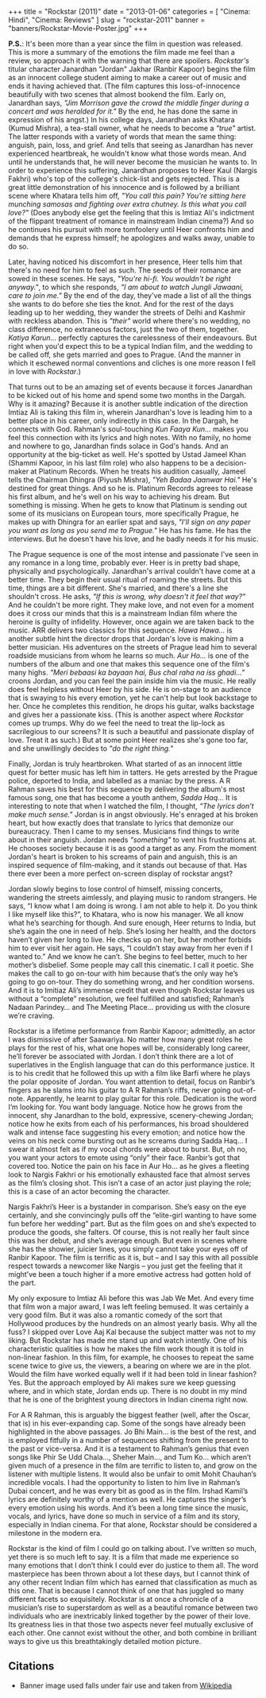 +++
title = "Rockstar (2011)"
date = "2013-01-06"
categories = [
  "Cinema: Hindi",
  "Cinema: Reviews"
]
slug = "rockstar-2011"
banner = "banners/Rockstar-Movie-Poster.jpg"
+++

**P.S.**: It's been more than a year since the film in question was released. This is more a summary of the emotions the film made me feel than a review, so approach it with the warning that there are spoilers. _Rockstar's_ titular character Janardhan "Jordan" Jakhar (Ranbir Kapoor) begins the film as an innocent college student aiming to make a career out of music and ends it having achieved that. (The film captures this loss-of-innocence beautifully with two scenes that almost bookend the film. Early on, Janardhan says, _"Jim Morrison gave the crowd the middle finger during a concert and was heralded for it."_ By the end, he has done the same in expression of his angst.) In his college days, Janardhan asks Khatara (Kumud Mishra), a tea-stall owner, what he needs to become a _"true"_ artist. The latter responds with a variety of words that mean the same thing: anguish, pain, loss, and grief. And tells that seeing as Janardhan has never experienced heartbreak, he wouldn't know what those words mean. And until he understands that, he will never become the musician he wants to. In order to experience this suffering, Janardhan proposes to Heer Kaul (Nargis Fakhri) who's top of the college's chick-list and gets rejected. This is a great little demonstration of his innocence and is followed by a brilliant scene where Khatara tells him off, _"You call this pain? You're sitting here munching samosas and fighting over extra chutney. Is this what you call love?"_ (Does anybody else get the feeling that this is Imtiaz Ali's indictment of the flippant treatment of romance in mainstream Indian cinema?) And so he continues his pursuit with more tomfoolery until Heer confronts him and demands that he express himself; he apologizes and walks away, unable to do so.

Later, having noticed his discomfort in her presence, Heer tells him that there's no need for him to feel as such. The seeds of their romance are sowed in these scenes. He says, _"You're hi-fi. You wouldn't be right anyway."_, to which she responds, _"I am about to watch Jungli Jawaani, care to join me."_ By the end of the day, they've made a list of all the things she wants to do before she ties the knot. And for the rest of the days leading up to her wedding, they wander the streets of Delhi and Kashmir with reckless abandon. This is _"their"_ world where there's no wedding, no class difference, no extraneous factors, just the two of them, together. _Katiya Karun..._ perfectly captures the carelessness of their endeavours. But right when you'd expect this to be a typical Indian film, and the wedding to be called off, she gets married and goes to Prague. (And the manner in which it eschewed normal conventions and cliches is one more reason I fell in love with _Rockstar_.)

That turns out to be an amazing set of events because it forces Janardhan to be kicked out of his home and spend some two months in the Dargah. Why is it amazing? Because it is another subtle indication of the direction Imtiaz Ali is taking this film in, wherein Janardhan's love is leading him to a better place in his career, only indirectly in this case. In the Dargah, he connects with God. Rahman's soul-touching _Kun Faaya Kun..._ makes you feel this connection with its lyrics and high notes. With no family, no home and nowhere to go, Janardhan finds solace in God's hands. And an opportunity at the big-ticket as well. He's spotted by Ustad Jameel Khan (Shammi Kapoor, in his last film role) who also happens to be a decision-maker at Platinum Records. When he treats his audition casually, Jameel tells the Chairman Dhingra (Piyush Mishra), _"Yeh Badaa Jaanwar Hai."_ He's destined for great things. And so he is. Platinum Records agrees to release his first album, and he's well on his way to achieving his dream. But something is missing. When he gets to know that Platinum is sending out some of its musicians on European tours, more specifically Prague, he makes up with Dhingra for an earlier spat and says, _"I'll sign on any paper you want as long as you send me to Prague."_ He has his fame. He has the interviews. But he doesn't have his love, and he badly needs it for his music.

The Prague sequence is one of the most intense and passionate I've seen in any romance in a long time, probably ever. Heer is in pretty bad shape, physically and psychologically. Janardhan's arrival couldn't have come at a better time. They begin their usual ritual of roaming the streets. But this time, things are a bit different. She's married, and there's a line she shouldn't cross. He asks, _"If this is wrong, why doesn't it feel that way?"_ And he couldn't be more right. They make love, and not even for a moment does it cross our minds that this is a mainstream Indian film where the heroine is guilty of infidelity. However, once again we are taken back to the music. ARR delivers two classics for this sequence. _Hawa Hawa..._ is another subtle hint the director drops that Jordan's love is making him a better musician. His adventures on the streets of Prague lead him to several roadside musicians from whom he learns so much. _Aur Ho..._ is one of the numbers of the album and one that makes this sequence one of the film's many highs. _"Meri bebaasi ka bayaan hai, Bus chal raha na iss ghadi..."_ croons Jordan, and you can feel the pain inside him via the music. He really does feel helpless without Heer by his side. He is on-stage to an audience that is swaying to his every emotion, yet he can't help but look backstage to her. Once he completes this rendition, he drops his guitar, walks backstage and gives her a passionate kiss. (This is another aspect where _Rockstar_ comes up trumps. Why do we feel the need to treat the lip-lock as sacrilegious to our screens? It is such a beautiful and passionate display of love. Treat it as such.) But at some point Heer realizes she's gone too far, and she unwillingly decides to _"do the right thing."_

Finally, Jordan is truly heartbroken. What started of as an innocent little quest for better music has left him in tatters. He gets arrested by the Prague police, deported to India, and labelled as a maniac by the press. A R Rahman saves his best for this sequence by delivering the album's most famous song, one that has become a youth anthem, _Sadda Haq..._ It is interesting to note that when I watched the film, I thought, _"The lyrics don't make much sense."_ Jordan is in angst obviously. He's enraged at his broken heart, but how exactly does that translate to lyrics that demonize our bureaucracy. Then I came to my senses. Musicians find things to write about in their anguish. Jordan needs _"something"_ to vent his frustrations at. He chooses society because it is as good a target as any. From the moment Jordan's heart is broken to his screams of pain and anguish, this is an inspired sequence of film-making, and it stands out because of that. Has there ever been a more perfect on-screen display of rockstar angst?

Jordan slowly begins to lose control of himself, missing concerts, wandering the streets aimlessly, and playing music to random strangers. He says, “I know what I am doing is wrong. I am not able to help it. Do you think I like myself like this?”, to Khatara, who is now his manager. We all know what he’s searching for though. And sure enough, Heer returns to India, but she’s again the one in need of help. She’s losing her health, and the doctors haven’t given her long to live. He checks up on her, but her mother forbids him to ever visit her again. He says, “I couldn’t stay away from her even if I wanted to.” And we know he can’t. She begins to feel better, much to her mother’s disbelief. Some people may call this cinematic. I call it poetic. She makes the call to go on-tour with him because that’s the only way he’s going to go on-tour. They do something wrong, and her condition worsens. And it is to Imitiaz Ali’s immense credit that even though Rockstar leaves us without a “complete” resolution, we feel fulfilled and satisfied; Rahman’s Nadaan Parindey… and The Meeting Place… providing us with the closure we’re craving.

Rockstar is a lifetime performance from Ranbir Kapoor; admittedly, an actor I was dismissive of after Saawariya. No matter how many great roles he plays for the rest of his, what one hopes will be, considerably long career, he’ll forever be associated with Jordan. I don’t think there are a lot of superlatives in the English language that can do this performance justice. It is to his credit that he followed this up with a film like Barfi where he plays the polar opposite of Jordan. You want attention to detail, focus on Ranbir’s fingers as he slams into his guitar to A R Rahman’s riffs, never going out-of-note. Apparently, he learnt to play guitar for this role. Dedication is the word I’m looking for. You want body language. Notice how he grows from the innocent, shy Janardhan to the bold, expressive, scenery-chewing Jordan; notice how he exits from each of his performances, his broad shouldered walk and intense face suggesting his every emotion; and notice how the veins on his neck come bursting out as he screams during Sadda Haq… I swear it almost felt as if my vocal chords were about to burst. But, oh no, you want your actors to emote using “only” their face. Ranbir’s got that covered too. Notice the pain on his face in Aur Ho… as he gives a fleeting look to Nargis Fakhri or his emotionally exhausted face that almost serves as the film’s closing shot. This isn’t a case of an actor just playing the role; this is a case of an actor becoming the character.

Nargis Fakhri’s Heer is a bystander in comparison. She’s easy on the eye certainly, and she convincingly pulls off the “elite-girl wanting to have some fun before her wedding” part. But as the film goes on and she’s expected to produce the goods, she falters. Of course, this is not really her fault since this was her debut, and she’s average enough. But even in scenes where she has the showier, juicier lines, you simply cannot take your eyes off of Ranbir Kapoor. The film is terrific as it is, but – and I say this with all possible respect towards a newcomer like Nargis – you just get the feeling that it might’ve been a touch higher if a more emotive actress had gotten hold of the part.

My only exposure to Imtiaz Ali before this was Jab We Met. And every time that film won a major award, I was left feeling bemused. It was certainly a very good film. But it was also a romantic comedy of the sort that Hollywood produces by the hundreds on an almost yearly basis. Why all the fuss? I skipped over Love Aaj Kal because the subject matter was not to my liking. But Rockstar has made me stand up and watch intently. One of his characteristic qualities is how he makes the film work though it is told in non-linear fashion. In this film, for example, he chooses to repeat the same scene twice to give us, the viewers, a bearing on where we are in the plot. Would the film have worked equally well if it had been told in linear fashion? Yes. But the approach employed by Ali makes sure we keep guessing where, and in which state, Jordan ends up. There is no doubt in my mind that he is one of the brightest young directors in Indian cinema right now.

For A R Rahman, this is arguably the biggest feather (well, after the Oscar, that is) in his ever-expanding cap. Some of the songs have already been highlighted in the above passages. Jo Bhi Main… is the best of the rest, and is employed fitfully in a number of sequences shifting from the present to the past or vice-versa. And it is a testament to Rahman’s genius that even songs like Phir Se Udd Chala…, Sheher Main…, and Tum Ko… which aren’t given much of a presence in the film are terrific to listen to, and grow on the listener with multiple listens. It would also be unfair to omit Mohit Chauhan’s incredible vocals. I had the opportunity to listen to him live in Rahman’s Dubai concert, and he was every bit as good as in the film. Irshad Kamil’s lyrics are definitely worthy of a mention as well. He captures the singer’s every emotion using his words. And it’s been a long time since the music, vocals, and lyrics, have done so much in service of a film and its story, especially in Indian cinema. For that alone, Rockstar should be considered a milestone in the modern era.

Rockstar is the kind of film I could go on talking about. I’ve written so much, yet there is so much left to say. It is a film that made me experience so many emotions that I don’t think I could ever do justice to them all. The word masterpiece has been thrown about a lot these days, but I cannot think of any other recent Indian film which has earned that classification as much as this one. That is because I cannot think of one that has juggled so many different facets so exquisitely. Rockstar is at once a chronicle of a musician’s rise to superstardom as well as a beautiful romance between two individuals who are inextricably linked together by the power of their love. Its greatness lies in that those two aspects never feel mutually exclusive of each other. One cannot exist without the other, and both combine in brilliant ways to give us this breathtakingly detailed motion picture.

Citations
---------
- Banner image used falls under fair use and taken from [Wikipedia](https://upload.wikimedia.org/wikipedia/en/6/68/Rockstar-Movie-Poster.jpg)
